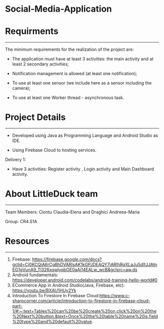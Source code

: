 # Social-Media-Application

# Requirments
-----------------
The minimum requirements for the realization of the project are:

- The application must have at least 3 activities: the main activity and at least 2 secondary activities;

- Notification management is allowed (at least one notification);

- To use at least one sensor (we include here as a sensor including the camera);

- To use at least one Worker thread - asynchronous task.

# Project Details
-------------------

- Developed using Java as Programming Language and Android Studio as IDE.

- Using Firebase Cloud to hosting services.

Delivery 1:

- Have 3 activities: Register activity , Login activity and Main Dashboard activity.

# About LittleDuck team
---------------------------
Team Members: Ciontu Claudia-Elena and Draghici Andreea-Maria

Group: CR4.S1A

# Resources
---------
1. Firebase: https://firebase.google.com/docs?gclid=Cj0KCQiA6rCgBhDVARIsAK1kGPJDEAQY7jARlhRgXLaJu5dltJJAtnEG1gVunA9_Tl326xqwlyqbOE0aAi14EALw_wcB&gclsrc=aw.ds
2. Android fundamentals: https://developer.android.com/codelabs/android-training-hello-world#0
3. ECommerce App in Android Studio(Java, Firebase, etc): https://youtu.be/BXAU1HUy2Yk
4. Introduction To Firestore In Firebase Cloud:https://www.c-sharpcorner.com/article/introduction-to-firestore-in-firebase-cloud-part-1/#:~:text=Tables%20can%20be%20create%20on,click%20on%20the%20Next%20button.&text=Once%20the%20table%20name%20is,field%20type%20and%20default%20value.
